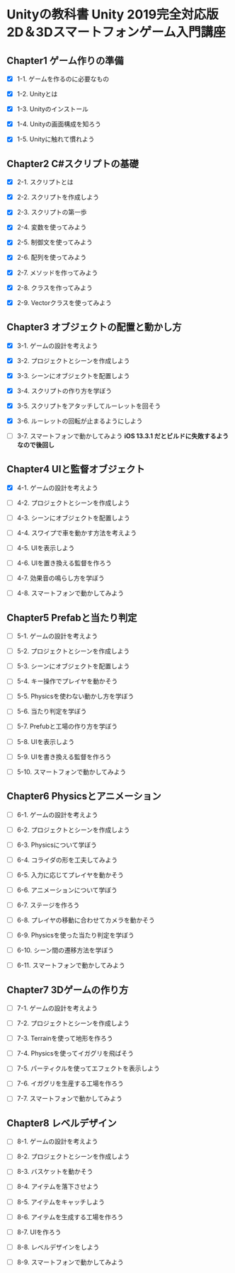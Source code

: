 # Unityの教科書 Unity 2019完全対応版 2D＆3Dスマートフォンゲーム入門講座

## Chapter1 ゲーム作りの準備

- [x] 1-1. ゲームを作るのに必要なもの

- [x] 1-2. Unityとは

- [x] 1-3. Unityのインストール

- [x] 1-4. Unityの画面構成を知ろう

- [x] 1-5. Unityに触れて慣れよう

## Chapter2 C#スクリプトの基礎

- [x] 2-1. スクリプトとは

- [x] 2-2. スクリプトを作成しよう

- [x] 2-3. スクリプトの第一歩

- [x] 2-4. 変数を使ってみよう

- [x] 2-5. 制御文を使ってみよう

- [x] 2-6. 配列を使ってみよう

- [x] 2-7. メソッドを作ってみよう

- [x] 2-8. クラスを作ってみよう

- [x] 2-9. Vectorクラスを使ってみよう

## Chapter3 オブジェクトの配置と動かし方

- [x] 3-1. ゲームの設計を考えよう

- [x] 3-2. プロジェクトとシーンを作成しよう

- [x] 3-3. シーンにオブジェクトを配置しよう

- [x] 3-4. スクリプトの作り方を学ぼう

- [x] 3-5. スクリプトをアタッチしてルーレットを回そう

- [x] 3-6. ルーレットの回転が止まるようにしよう

- [ ] 3-7. スマートフォンで動かしてみよう **iOS 13.3.1 だとビルドに失敗するようなので後回し**

## Chapter4 UIと監督オブジェクト

- [x] 4-1. ゲームの設計を考えよう

- [ ] 4-2. プロジェクトとシーンを作成しよう

- [ ] 4-3. シーンにオブジェクトを配置しよう

- [ ] 4-4. スワイプで車を動かす方法を考えよう

- [ ] 4-5. UIを表示しよう

- [ ] 4-6. UIを置き換える監督を作ろう

- [ ] 4-7. 効果音の鳴らし方を学ぼう

- [ ] 4-8. スマートフォンで動かしてみよう

## Chapter5 Prefabと当たり判定

- [ ] 5-1. ゲームの設計を考えよう

- [ ] 5-2. プロジェクトとシーンを作成しよう

- [ ] 5-3. シーンにオブジェクトを配置しよう

- [ ] 5-4. キー操作でプレイヤを動かそう

- [ ] 5-5. Physicsを使わない動かし方を学ぼう

- [ ] 5-6. 当たり判定を学ぼう

- [ ] 5-7. Prefubと工場の作り方を学ぼう

- [ ] 5-8. UIを表示しよう

- [ ] 5-9. UIを書き換える監督を作ろう

- [ ] 5-10. スマートフォンで動かしてみよう

## Chapter6 Physicsとアニメーション

- [ ] 6-1. ゲームの設計を考えよう

- [ ] 6-2. プロジェクトとシーンを作成しよう

- [ ] 6-3. Physicsについて学ぼう

- [ ] 6-4. コライダの形を工夫してみよう

- [ ] 6-5. 入力に応じてプレイヤを動かそう

- [ ] 6-6. アニメーションについて学ぼう

- [ ] 6-7. ステージを作ろう

- [ ] 6-8. プレイヤの移動に合わせてカメラを動かそう

- [ ] 6-9. Physicsを使った当たり判定を学ぼう

- [ ] 6-10. シーン間の遷移方法を学ぼう

- [ ] 6-11. スマートフォンで動かしてみよう

## Chapter7 3Dゲームの作り方

- [ ] 7-1. ゲームの設計を考えよう

- [ ] 7-2. プロジェクトとシーンを作成しよう

- [ ] 7-3. Terrainを使って地形を作ろう

- [ ] 7-4. Physicsを使ってイガグリを飛ばそう

- [ ] 7-5. パーティクルを使ってエフェクトを表示しよう

- [ ] 7-6. イガグリを生産する工場を作ろう

- [ ] 7-7. スマートフォンで動かしてみよう

## Chapter8 レベルデザイン

- [ ] 8-1. ゲームの設計を考えよう

- [ ] 8-2. プロジェクトとシーンを作成しよう

- [ ] 8-3. バスケットを動かそう

- [ ] 8-4. アイテムを落下させよう

- [ ] 8-5. アイテムをキャッチしよう

- [ ] 8-6. アイテムを生成する工場を作ろう

- [ ] 8-7. UIを作ろう

- [ ] 8-8. レベルデザインをしよう

- [ ] 8-9. スマートフォンで動かしてみよう
